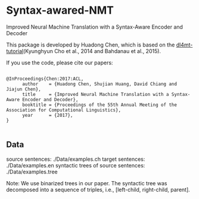 # Syntax-awared-NMT
Improved Neural Machine Translation with a Syntax-Aware Encoder and Decoder

This package is developed by Huadong Chen, which is based on the <a href="https://github.com/nyu-dl/dl4mt-tutorial">dl4mt-tutorial</a>(Kyunghyun Cho et al., 2014 and Bahdanau et al., 2015).

If you use the code, please cite our papers:
<pre>
<code>
@InProceedings{Chen:2017:ACL,
      author    = {Huadong Chen, Shujian Huang, David Chiang and Jiajun Chen},
      title     = {Improved Neural Machine Translation with a Syntax-Aware Encoder and Decoder},
      booktitle = {Proceedings of the 55th Annual Meeting of the Association for Computational Linguistics},
      year      = {2017},
}
</code>
</pre>

Data
------------
source sentences: ./Data/examples.ch
target sentences: ./Data/examples.en
syntactic trees of source sentences: ./Data/examples.tree

Note: We use binarized trees in our paper. The syntactic tree was decomposed into a sequence of triples, i.e., [left-child, right-child, parent]. 
